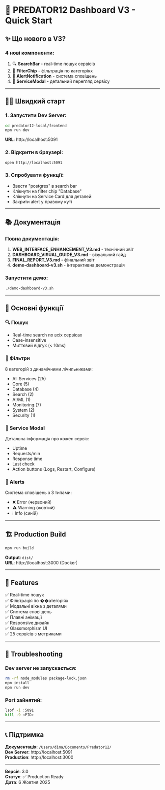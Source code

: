 # 🚀 PREDATOR12 Dashboard V3 - Quick Start

## ✨ Що нового в V3?

### 4 нові компоненти:
1. 🔍 **SearchBar** - real-time пошук сервісів
2. 🎯 **FilterChip** - фільтрація по категоріях  
3. 📢 **AlertNotification** - система сповіщень
4. 🔎 **ServiceModal** - детальний перегляд сервісу

---

## 🏃‍♂️ Швидкий старт

### 1. Запустити Dev Server:
```bash
cd predator12-local/frontend
npm run dev
```

**URL**: http://localhost:5091

### 2. Відкрити в браузері:
```bash
open http://localhost:5091
```

### 3. Спробувати функції:
- Ввести "postgres" в search bar
- Клікнути на filter chip "Database"
- Клікнути на Service Card для деталей
- Закрити alert у правому куті

---

## 📚 Документація

### Повна документація:
1. **WEB_INTERFACE_ENHANCEMENT_V3.md** - технічний звіт
2. **DASHBOARD_VISUAL_GUIDE_V3.md** - візуальний гайд
3. **FINAL_REPORT_V3.md** - фінальний звіт
4. **demo-dashboard-v3.sh** - інтерактивна демонстрація

### Запустити демо:
```bash
./demo-dashboard-v3.sh
```

---

## 🎯 Основні функції

### 🔍 Пошук
- Real-time search по всіх сервісах
- Case-insensitive
- Миттєвий відгук (< 10ms)

### 🎯 Фільтри
8 категорій з динамічними лічильниками:
- All Services (25)
- Core (5)
- Database (4)
- Search (2)
- AI/ML (1)
- Monitoring (7)
- System (2)
- Security (1)

### 🔎 Service Modal
Детальна інформація про кожен сервіс:
- Uptime
- Requests/min
- Response time
- Last check
- Action buttons (Logs, Restart, Configure)

### 📢 Alerts
Система сповіщень з 3 типами:
- ❌ Error (червоний)
- ⚠️ Warning (жовтий)
- ℹ️ Info (синій)

---

## 🏗️ Production Build

```bash
npm run build
```

**Output**: `dist/`  
**URL**: http://localhost:3000 (Docker)

---

## 🎨 Features

✅ Real-time пошук  
✅ Фільтрація по ��атегоріях  
✅ Модальні вікна з деталями  
✅ Система сповіщень  
✅ Плавні анімації  
✅ Responsive дизайн  
✅ Glassmorphism UI  
✅ 25 сервісів з метриками  

---

## 🐛 Troubleshooting

### Dev server не запускається:
```bash
rm -rf node_modules package-lock.json
npm install
npm run dev
```

### Port зайнятий:
```bash
lsof -i :5091
kill -9 <PID>
```

---

## 📞 Підтримка

**Документація**: `/Users/dima/Documents/Predator12/`  
**Dev Server**: http://localhost:5091  
**Production**: http://localhost:3000  

---

**Версія**: 3.0  
**Статус**: ✅ Production Ready  
**Дата**: 6 Жовтня 2025

